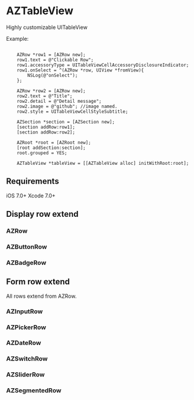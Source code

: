 AZTableView
===================

Highly customizable UITableView

Example:

```objc

    AZRow *row1 = [AZRow new];
    row1.text = @"Clickable Row";
    row1.accessoryType = UITableViewCellAccessoryDisclosureIndicator;
    row1.onSelect = ^(AZRow *row, UIView *fromView){
        NSLog(@"onSelect");
    };
    
    AZRow *row2 = [AZRow new];
    row2.text = @"Title";
    row2.detail = @"Detail message";
    row2.image = @"github"; //image named.
    row2.style = UITableViewCellStyleSubtitle;
    
    AZSection *section = [AZSection new];
    [section addRow:row1];
    [section addRow:row2];
    
    AZRoot *root = [AZRoot new];
    [root addSection:section];
    root.grouped = YES;
    
    AZTableView *tableView = [[AZTableView alloc] initWithRoot:root];

```

Requirements
---------------------

iOS 7.0+
Xcode 7.0+


Display row extend
---------------------

### AZRow
### AZButtonRow
### AZBadgeRow

Form row extend
---------------------

All rows extend from AZRow.

### AZInputRow
### AZPickerRow
### AZDateRow
### AZSwitchRow
### AZSliderRow
### AZSegmentedRow




